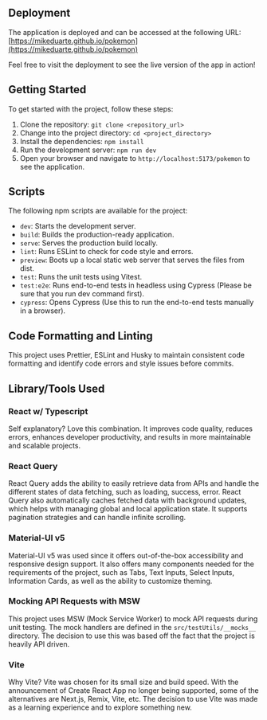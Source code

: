 ## Deployment

The application is deployed and can be accessed at the following URL: [https://mikeduarte.github.io/pokemon](https://mikeduarte.github.io/pokemon)

Feel free to visit the deployment to see the live version of the app in action!

## Getting Started

To get started with the project, follow these steps:

1. Clone the repository: `git clone <repository_url>`
2. Change into the project directory: `cd <project_directory>`
3. Install the dependencies: `npm install`
4. Run the development server: `npm run dev`
5. Open your browser and navigate to `http://localhost:5173/pokemon` to see the application.

## Scripts

The following npm scripts are available for the project:

- `dev`: Starts the development server.
- `build`: Builds the production-ready application.
- `serve`: Serves the production build locally.
- `lint`: Runs ESLint to check for code style and errors.
- `preview`: Boots up a local static web server that serves the files from dist.
- `test`: Runs the unit tests using Vitest.
- `test:e2e`: Runs end-to-end tests in headless using Cypress (Please be sure that you run dev command first).
- `cypress`: Opens Cypress (Use this to run the end-to-end tests manually in a browser).

## Code Formatting and Linting

This project uses Prettier, ESLint and Husky to maintain consistent code formatting and identify code errors and style issues before commits.

## Library/Tools Used

### React w/ Typescript

Self explanatory? Love this combination. It improves code quality, reduces errors, enhances developer productivity, and results in more maintainable and scalable projects.

### React Query

React Query adds the ability to easily retrieve data from APIs and handle the different states of data fetching, such as loading, success, error. React Query also automatically caches fetched data with background updates, which helps with managing global and local application state. It supports pagination strategies and can handle infinite scrolling.

### Material-UI v5

Material-UI v5 was used since it offers out-of-the-box accessibility and responsive design support. It also offers many components needed for the requirements of the project, such as Tabs, Text Inputs, Select Inputs, Information Cards, as well as the ability to customize theming.

### Mocking API Requests with MSW

This project uses MSW (Mock Service Worker) to mock API requests during unit testing. The mock handlers are defined in the `src/testUtils/__mocks__` directory. The decision to use this was based off the fact that the project is heavily API driven.

### Vite

Why Vite? Vite was chosen for its small size and build speed. With the announcement of Create React App no longer being supported, some of the alternatives are Next.js, Remix, Vite, etc. The decision to use Vite was made as a learning experience and to explore something new.